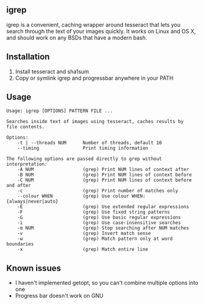 igrep
-----

igrep is a convenient, caching wrapper around tesseract that lets you search through the text of your images quickly. It works on Linux and OS X, and should work on any BSDs that have a modern bash.

Installation
------------
1. Install tesseract and sha1sum
2. Copy or symlink igrep and progressbar anywhere in your PATH

Usage
-----

    Usage: igrep [OPTIONS] PATTERN FILE ...

    Searches inside text of images using tesseract, caches results by
    file contents.

    Options:
        -t | --threads NUM      Number of threads, default 10
        --timing                Print timing information

    The following options are passed directly to grep without interpretation:
        -A NUM                  (grep) Print NUM lines of context after
        -B NUM                  (grep) Print NUM lines of context before
        -C NUM                  (grep) Print NUM lines of context before and after
        -c                      (grep) Print number of matches only
        --colour WHEN           (grep) Use colour WHEN: {always|never|auto}
        -E                      (grep) Use extended regular expressions
        -F                      (grep) Use fixed string patterns
        -G                      (grep) Use basic regular expressions
        -i                      (grep) Use case-insensitive searches
        -m NUM                  (grep) Stop searching after NUM matches
        -v                      (grep) Invert match sense
        -w                      (grep) Match pattern only at word boundaries
        -x                      (grep) Match entire line

Known issues
------------
- I haven't implemented getopt, so you can't combine multiple options into one
- Progress bar doesn't work on GNU
